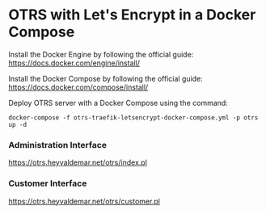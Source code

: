 # OTRS with Let's Encrypt in a Docker Compose

Install the Docker Engine by following the official guide: https://docs.docker.com/engine/install/

Install the Docker Compose by following the official guide: https://docs.docker.com/compose/install/

Deploy OTRS server with a Docker Compose using the command:

`docker-compose -f otrs-traefik-letsencrypt-docker-compose.yml -p otrs up -d`

### Administration Interface
https://otrs.heyvaldemar.net/otrs/index.pl

### Customer Interface
https://otrs.heyvaldemar.net/otrs/customer.pl
